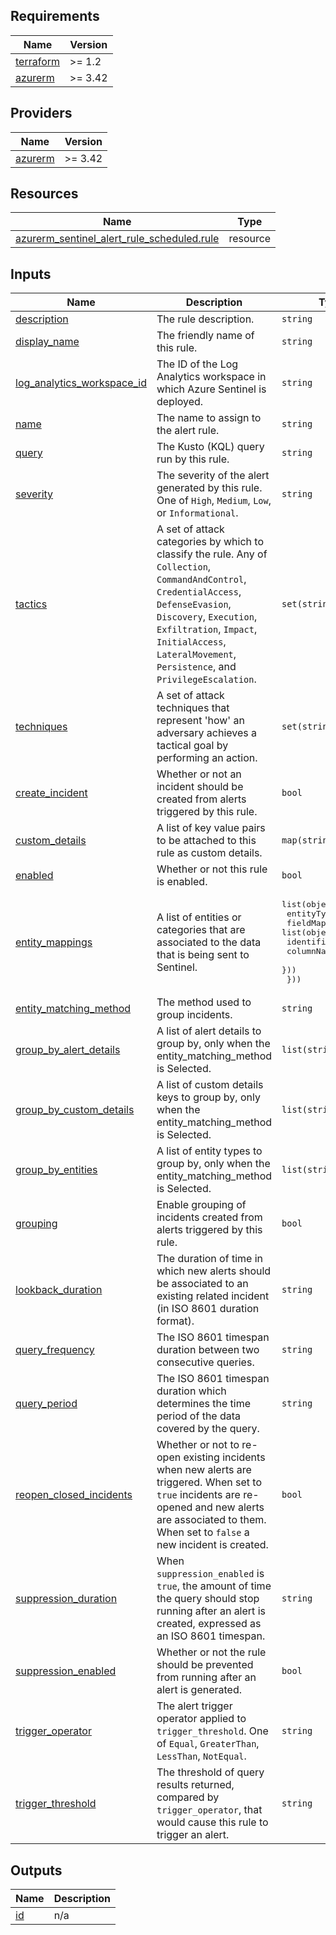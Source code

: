 <!-- BEGIN_TF_DOCS -->
## Requirements

| Name | Version |
|------|---------|
| <a name="requirement_terraform"></a> [terraform](#requirement\_terraform) | >= 1.2 |
| <a name="requirement_azurerm"></a> [azurerm](#requirement\_azurerm) | >= 3.42 |

## Providers

| Name | Version |
|------|---------|
| <a name="provider_azurerm"></a> [azurerm](#provider\_azurerm) | >= 3.42 |

## Resources

| Name | Type |
|------|------|
| [azurerm_sentinel_alert_rule_scheduled.rule](https://registry.terraform.io/providers/hashicorp/azurerm/latest/docs/resources/sentinel_alert_rule_scheduled) | resource |

## Inputs

| Name | Description | Type | Default | Required |
|------|-------------|------|---------|:--------:|
| <a name="input_description"></a> [description](#input\_description) | The rule description. | `string` | n/a | yes |
| <a name="input_display_name"></a> [display\_name](#input\_display\_name) | The friendly name of this rule. | `string` | n/a | yes |
| <a name="input_log_analytics_workspace_id"></a> [log\_analytics\_workspace\_id](#input\_log\_analytics\_workspace\_id) | The ID of the Log Analytics workspace in which Azure Sentinel is deployed. | `string` | n/a | yes |
| <a name="input_name"></a> [name](#input\_name) | The name to assign to the alert rule. | `string` | n/a | yes |
| <a name="input_query"></a> [query](#input\_query) | The Kusto (KQL) query run by this rule. | `string` | n/a | yes |
| <a name="input_severity"></a> [severity](#input\_severity) | The severity of the alert generated by this rule. One of `High`, `Medium`, `Low`, or `Informational`. | `string` | n/a | yes |
| <a name="input_tactics"></a> [tactics](#input\_tactics) | A set of attack categories by which to classify the rule. Any of `Collection`, `CommandAndControl`, `CredentialAccess`, `DefenseEvasion`, `Discovery`, `Execution`, `Exfiltration`, `Impact`, `InitialAccess`, `LateralMovement`, `Persistence`, and `PrivilegeEscalation`. | `set(string)` | n/a | yes |
| <a name="input_techniques"></a> [techniques](#input\_techniques) | A set of attack techniques that represent 'how' an adversary achieves a tactical goal by performing an action. | `set(string)` | n/a | yes |
| <a name="input_create_incident"></a> [create\_incident](#input\_create\_incident) | Whether or not an incident should be created from alerts triggered by this rule. | `bool` | `false` | no |
| <a name="input_custom_details"></a> [custom\_details](#input\_custom\_details) | A list of key value pairs to be attached to this rule as custom details. | `map(string)` | `{}` | no |
| <a name="input_enabled"></a> [enabled](#input\_enabled) | Whether or not this rule is enabled. | `bool` | `true` | no |
| <a name="input_entity_mappings"></a> [entity\_mappings](#input\_entity\_mappings) | A list of entities or categories that are associated to the data that is being sent to Sentinel. | <pre>list(object({<br>    entityType = string<br>    fieldMappings = list(object({<br>      identifier = string<br>      columnName = string<br>    }))<br>  }))</pre> | `[]` | no |
| <a name="input_entity_matching_method"></a> [entity\_matching\_method](#input\_entity\_matching\_method) | The method used to group incidents. | `string` | `"AnyAlert"` | no |
| <a name="input_group_by_alert_details"></a> [group\_by\_alert\_details](#input\_group\_by\_alert\_details) | A list of alert details to group by, only when the entity\_matching\_method is Selected. | `list(string)` | `[]` | no |
| <a name="input_group_by_custom_details"></a> [group\_by\_custom\_details](#input\_group\_by\_custom\_details) | A list of custom details keys to group by, only when the entity\_matching\_method is Selected. | `list(string)` | `[]` | no |
| <a name="input_group_by_entities"></a> [group\_by\_entities](#input\_group\_by\_entities) | A list of entity types to group by, only when the entity\_matching\_method is Selected. | `list(string)` | `[]` | no |
| <a name="input_grouping"></a> [grouping](#input\_grouping) | Enable grouping of incidents created from alerts triggered by this rule. | `bool` | `true` | no |
| <a name="input_lookback_duration"></a> [lookback\_duration](#input\_lookback\_duration) | The duration of time in which new alerts should be associated to an existing related incident (in ISO 8601 duration format). | `string` | `"PT5H"` | no |
| <a name="input_query_frequency"></a> [query\_frequency](#input\_query\_frequency) | The ISO 8601 timespan duration between two consecutive queries. | `string` | `"PT5H"` | no |
| <a name="input_query_period"></a> [query\_period](#input\_query\_period) | The ISO 8601 timespan duration which determines the time period of the data covered by the query. | `string` | `"PT5H"` | no |
| <a name="input_reopen_closed_incidents"></a> [reopen\_closed\_incidents](#input\_reopen\_closed\_incidents) | Whether or not to re-open existing incidents when new alerts are triggered. When set to `true` incidents are re-opened and new alerts are associated to them. When set to `false` a new incident is created. | `bool` | `false` | no |
| <a name="input_suppression_duration"></a> [suppression\_duration](#input\_suppression\_duration) | When `suppression_enabled` is `true`, the amount of time the query should stop running after an alert is created, expressed as an ISO 8601 timespan. | `string` | `"PT5H"` | no |
| <a name="input_suppression_enabled"></a> [suppression\_enabled](#input\_suppression\_enabled) | Whether or not the rule should be prevented from running after an alert is generated. | `bool` | `false` | no |
| <a name="input_trigger_operator"></a> [trigger\_operator](#input\_trigger\_operator) | The alert trigger operator applied to `trigger_threshold`. One of `Equal`, `GreaterThan`, `LessThan`, `NotEqual`. | `string` | `"GreaterThan"` | no |
| <a name="input_trigger_threshold"></a> [trigger\_threshold](#input\_trigger\_threshold) | The threshold of query results returned, compared by `trigger_operator`, that would cause this rule to trigger an alert. | `string` | `"0"` | no |

## Outputs

| Name | Description |
|------|-------------|
| <a name="output_id"></a> [id](#output\_id) | n/a |
<!-- END_TF_DOCS -->
